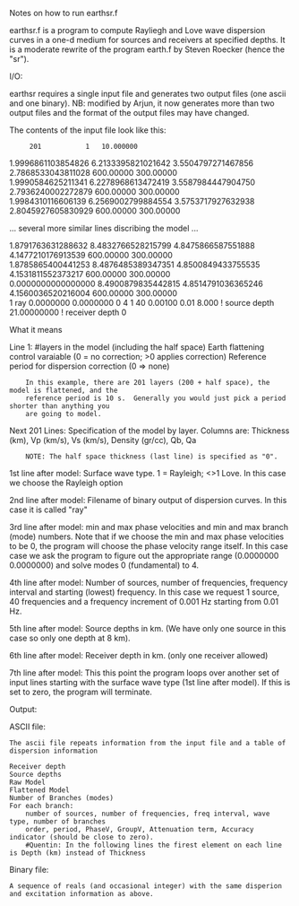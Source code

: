 Notes on how to run earthsr.f

earthsr.f is a program to compute Rayliegh and Love wave dispersion curves in a one-d medium for sources and receivers at
specified depths.    It is a moderate rewrite of the program earth.f by Steven Roecker (hence the "sr").


I/O:

earthsr requires a single input file and generates two output files (one ascii and one binary).
NB: modified by Arjun, it now generates more than two output files and the format of the output files may have changed.

The contents of the input file look like this:

         201           1   10.000000    
1.9996861103854826    6.2133395821021642        3.5504797271467856        2.7868533043811028        600.00000       300.00000    
1.9990584625211341    6.2278968613472419        3.5587984447904750        2.7936240002272879        600.00000       300.00000    
1.9984310116606139    6.2569002799884554        3.5753717927632938        2.8045927605830929        600.00000       300.00000    

...  several more similar lines discribing the model ...

1.8791763631288632    8.4832766528215799        4.8475866587551888        4.1477210176913539        600.00000       300.00000    
1.8785865400441253    8.4876485389347351        4.8500849433755535        4.1531811552373217        600.00000       300.00000    
0.0000000000000000    8.4900879835442815        4.8514791036365246        4.1560036520216004        600.00000       300.00000    
           1
ray
   0.0000000       0.0000000               0           4
     1    40     0.00100 0.01
8.000   ! source depth
21.00000000   ! receiver depth
           0

What it means


Line 1:		#layers in the model (including the half space)
		Earth flattening control varaiable (0 = no correction; >0 applies correction)
		Reference period for dispersion correction (0 => none)           

		In this example, there are 201 layers (200 + half space), the model is flattened, and the
		reference period is 10 s.  Generally you would just pick a period shorter than anything you
		are going to model.
	
Next 201 Lines:  Specification of the model by layer.  Columns are:
		Thickness (km), Vp (km/s), Vs (km/s), Density (gr/cc), Qb, Qa

		NOTE: The half space thickness (last line) is specified as "0".

1st line after model:   Surface wave type.  1 = Rayleigh; <>1 Love.  In this case we choose the Rayleigh option

2nd line after model:   Filename of binary output of dispersion curves.  In this case it is called "ray"

3rd line after model:   min and max phase velocities and min and max branch (mode) numbers. 
		Note that if we choose the min and max phase velocities to be 0, the program will choose 
		the phase velocity range itself.  In this case case we ask the program to figure out the appropriate 
		range (0.0000000       0.0000000) and solve modes 0 (fundamental) to 4.

4th line after model:  Number of sources, number of frequencies, frequency interval and starting (lowest) frequency.
                In this case we request 1 source, 40 frequencies and a frequency increment of 0.001 Hz starting from 0.01 Hz.  

5th line after model:  Source depths in km. (We have only one source in this case so only one depth at 8 km).

6th line after model:  Receiver depth in km.  (only one receiver allowed)

7th line after model:  This this point the program loops over another set of input lines starting with the surface
		wave type (1st line after model).  If this is set to zero, the program will terminate.


Output:

ASCII file:

	The ascii file repeats information from the input file and a table of dispersion information

	Receiver depth
	Source depths
	Raw Model
	Flattened Model
	Number of Branches (modes)
	For each branch:
		number of sources, number of frequencies, freq interval, wave type, number of branches
		order, period, PhaseV, GroupV, Attenuation term, Accuracy indicator (should be close to zero).	
        #Quentin: In the following lines the firest element on each line is Depth (km) instead of Thickness

Binary file:

	A sequence of reals (and occasional integer) with the same disperion and excitation information as above.


